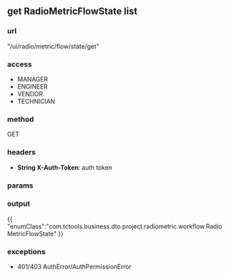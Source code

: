 ## get RadioMetricFlowState list ##
### url ###
"/ui/radio/metric/flow/state/get"
### access ###
* MANAGER
* ENGINEER
* VENDOR
* TECHNICIAN
### method ###
GET
### headers ###
* **String X-Auth-Token**: auth token
### params ###

### output ###
{{
"enumClass":"com.tctools.business.dto.project.radiometric.workflow.RadioMetricFlowState"
}}
### exceptions ###
* 401/403 AuthError/AuthPermissionError